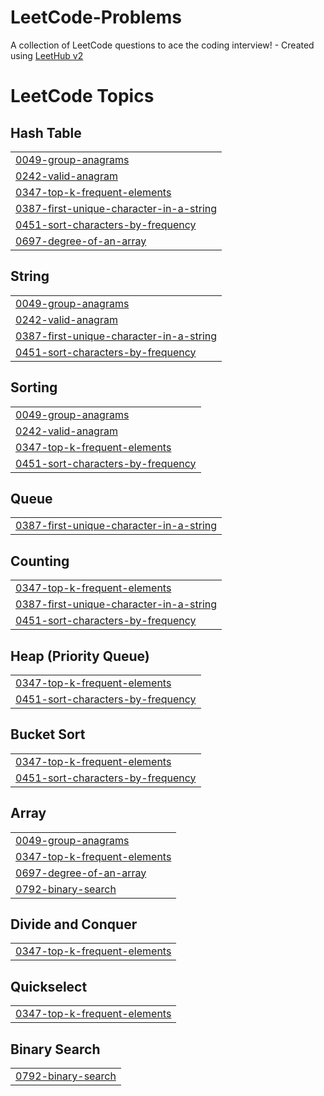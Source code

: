 # LeetCode-Problems
A collection of LeetCode questions to ace the coding interview! - Created using [LeetHub v2](https://github.com/arunbhardwaj/LeetHub-2.0)

<!---LeetCode Topics Start-->
# LeetCode Topics
## Hash Table
|  |
| ------- |
| [0049-group-anagrams](https://github.com/SAITEJAKOLA/LeetCode-Problems/tree/master/0049-group-anagrams) |
| [0242-valid-anagram](https://github.com/SAITEJAKOLA/LeetCode-Problems/tree/master/0242-valid-anagram) |
| [0347-top-k-frequent-elements](https://github.com/SAITEJAKOLA/LeetCode-Problems/tree/master/0347-top-k-frequent-elements) |
| [0387-first-unique-character-in-a-string](https://github.com/SAITEJAKOLA/LeetCode-Problems/tree/master/0387-first-unique-character-in-a-string) |
| [0451-sort-characters-by-frequency](https://github.com/SAITEJAKOLA/LeetCode-Problems/tree/master/0451-sort-characters-by-frequency) |
| [0697-degree-of-an-array](https://github.com/SAITEJAKOLA/LeetCode-Problems/tree/master/0697-degree-of-an-array) |
## String
|  |
| ------- |
| [0049-group-anagrams](https://github.com/SAITEJAKOLA/LeetCode-Problems/tree/master/0049-group-anagrams) |
| [0242-valid-anagram](https://github.com/SAITEJAKOLA/LeetCode-Problems/tree/master/0242-valid-anagram) |
| [0387-first-unique-character-in-a-string](https://github.com/SAITEJAKOLA/LeetCode-Problems/tree/master/0387-first-unique-character-in-a-string) |
| [0451-sort-characters-by-frequency](https://github.com/SAITEJAKOLA/LeetCode-Problems/tree/master/0451-sort-characters-by-frequency) |
## Sorting
|  |
| ------- |
| [0049-group-anagrams](https://github.com/SAITEJAKOLA/LeetCode-Problems/tree/master/0049-group-anagrams) |
| [0242-valid-anagram](https://github.com/SAITEJAKOLA/LeetCode-Problems/tree/master/0242-valid-anagram) |
| [0347-top-k-frequent-elements](https://github.com/SAITEJAKOLA/LeetCode-Problems/tree/master/0347-top-k-frequent-elements) |
| [0451-sort-characters-by-frequency](https://github.com/SAITEJAKOLA/LeetCode-Problems/tree/master/0451-sort-characters-by-frequency) |
## Queue
|  |
| ------- |
| [0387-first-unique-character-in-a-string](https://github.com/SAITEJAKOLA/LeetCode-Problems/tree/master/0387-first-unique-character-in-a-string) |
## Counting
|  |
| ------- |
| [0347-top-k-frequent-elements](https://github.com/SAITEJAKOLA/LeetCode-Problems/tree/master/0347-top-k-frequent-elements) |
| [0387-first-unique-character-in-a-string](https://github.com/SAITEJAKOLA/LeetCode-Problems/tree/master/0387-first-unique-character-in-a-string) |
| [0451-sort-characters-by-frequency](https://github.com/SAITEJAKOLA/LeetCode-Problems/tree/master/0451-sort-characters-by-frequency) |
## Heap (Priority Queue)
|  |
| ------- |
| [0347-top-k-frequent-elements](https://github.com/SAITEJAKOLA/LeetCode-Problems/tree/master/0347-top-k-frequent-elements) |
| [0451-sort-characters-by-frequency](https://github.com/SAITEJAKOLA/LeetCode-Problems/tree/master/0451-sort-characters-by-frequency) |
## Bucket Sort
|  |
| ------- |
| [0347-top-k-frequent-elements](https://github.com/SAITEJAKOLA/LeetCode-Problems/tree/master/0347-top-k-frequent-elements) |
| [0451-sort-characters-by-frequency](https://github.com/SAITEJAKOLA/LeetCode-Problems/tree/master/0451-sort-characters-by-frequency) |
## Array
|  |
| ------- |
| [0049-group-anagrams](https://github.com/SAITEJAKOLA/LeetCode-Problems/tree/master/0049-group-anagrams) |
| [0347-top-k-frequent-elements](https://github.com/SAITEJAKOLA/LeetCode-Problems/tree/master/0347-top-k-frequent-elements) |
| [0697-degree-of-an-array](https://github.com/SAITEJAKOLA/LeetCode-Problems/tree/master/0697-degree-of-an-array) |
| [0792-binary-search](https://github.com/SAITEJAKOLA/LeetCode-Problems/tree/master/0792-binary-search) |
## Divide and Conquer
|  |
| ------- |
| [0347-top-k-frequent-elements](https://github.com/SAITEJAKOLA/LeetCode-Problems/tree/master/0347-top-k-frequent-elements) |
## Quickselect
|  |
| ------- |
| [0347-top-k-frequent-elements](https://github.com/SAITEJAKOLA/LeetCode-Problems/tree/master/0347-top-k-frequent-elements) |
## Binary Search
|  |
| ------- |
| [0792-binary-search](https://github.com/SAITEJAKOLA/LeetCode-Problems/tree/master/0792-binary-search) |
<!---LeetCode Topics End-->